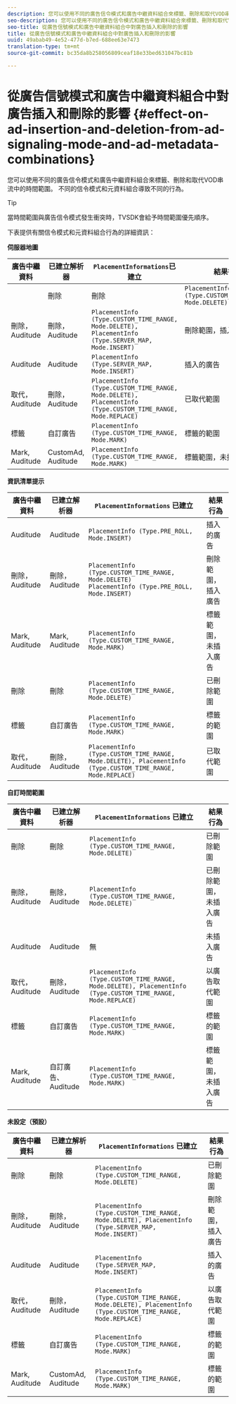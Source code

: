 ```yaml
---
description: 您可以使用不同的廣告信令模式和廣告中繼資料組合來標籤、刪除和取代VOD串流中的時間範圍。 不同的信令模式和元資料組合導致不同的行為。
seo-description: 您可以使用不同的廣告信令模式和廣告中繼資料組合來標籤、刪除和取代VOD串流中的時間範圍。 不同的信令模式和元資料組合導致不同的行為。
seo-title: 從廣告信號模式和廣告中繼資料組合中對廣告插入和刪除的影響
title: 從廣告信號模式和廣告中繼資料組合中對廣告插入和刪除的影響
uuid: 49abab49-4e52-477d-b7ed-688ee63e7473
translation-type: tm+mt
source-git-commit: bc35da8b258056809ceaf18e33bed631047bc81b

---
```



# 從廣告信號模式和廣告中繼資料組合中對廣告插入和刪除的影響 {#effect-on-ad-insertion-and-deletion-from-ad-signaling-mode-and-ad-metadata-combinations}

您可以使用不同的廣告信令模式和廣告中繼資料組合來標籤、刪除和取代VOD串流中的時間範圍。 不同的信令模式和元資料組合導致不同的行為。

>[!TIP]
>
>當時間範圍與廣告信令模式發生衝突時，TVSDK會給予時間範圍優先順序。

下表提供有關信令模式和元資料組合行為的詳細資訊：

**伺服器地圖**

| **廣告中繼資料** | **已建立解析器** | **`PlacementInformations`已建立&#x200B;** | **結果行為** |
|--- |--- |--- |--- |
|  | 刪除 | 刪除 | `PlacementInfo (Type.CUSTOM_TIME_RANGE, Mode.DELETE)` | 已刪除範圍 |
| 刪除， Auditude | 刪除， Auditude | `PlacementInfo (Type.CUSTOM_TIME_RANGE, Mode.DELETE),` <br>`PlacementInfo (Type.SERVER_MAP, Mode.INSERT)` | 刪除範圍，插入廣告 |
| Auditude | Auditude | `PlacementInfo (Type.SERVER_MAP, Mode.INSERT)` | 插入的廣告 |
| 取代，Auditude | 刪除， Auditude | `PlacementInfo (Type.CUSTOM_TIME_RANGE, Mode.DELETE), PlacementInfo (Type.CUSTOM_TIME_RANGE, Mode.REPLACE)` | 已取代範圍 |
| 標籤 | 自訂廣告 | `PlacementInfo (Type.CUSTOM_TIME_RANGE, Mode.MARK)` | 標籤的範圍 |
| Mark, Auditude | CustomAd, Auditude | `PlacementInfo (Type.CUSTOM_TIME_RANGE, Mode.MARK)` | 標籤範圍，未插入廣告 |

**資訊清單提示**

| 廣告中繼資料 | 已建立解析器 | `PlacementInformations` 已建立 | 結果行為 |
|--- |--- |--- |--- |
| Auditude | Auditude | `PlacementInfo (Type.PRE_ROLL, Mode.INSERT)` | 插入的廣告 |
| 刪除， Auditude | 刪除， Auditude | `PlacementInfo (Type.CUSTOM_TIME_RANGE, Mode.DELETE)`<br>`PlacementInfo (Type.PRE_ROLL, Mode.INSERT)` | 刪除範圍，插入廣告 |
| Mark, Auditude | Mark, Auditude | `PlacementInfo (Type.CUSTOM_TIME_RANGE, Mode.MARK)` | 標籤範圍，未插入廣告 |
| 刪除 | 刪除 | `PlacementInfo (Type.CUSTOM_TIME_RANGE, Mode.DELETE)` | 已刪除範圍 |
| 標籤 | 自訂廣告 | `PlacementInfo (Type.CUSTOM_TIME_RANGE, Mode.MARK)` | 標籤的範圍 |
| 取代，Auditude | 刪除， Auditude | `PlacementInfo (Type.CUSTOM_TIME_RANGE, Mode.DELETE), PlacementInfo (Type.CUSTOM_TIME_RANGE, Mode.REPLACE)` | 已取代範圍 |

**自訂時間範圍**

| 廣告中繼資料 | 已建立解析器 | `PlacementInformations` 已建立 | 結果行為 |
|--- |--- |--- |--- |
| 刪除 | 刪除 | `PlacementInfo (Type.CUSTOM_TIME_RANGE, Mode.DELETE)` | 已刪除範圍 |
| 刪除， Auditude | 刪除， Auditude | `PlacementInfo (Type.CUSTOM_TIME_RANGE, Mode.DELETE)` | 已刪除範圍，未插入廣告 |
| Auditude | Auditude | 無 | 未插入廣告 |
| 取代，Auditude | 刪除， Auditude | `PlacementInfo (Type.CUSTOM_TIME_RANGE, Mode.DELETE), PlacementInfo (Type.CUSTOM_TIME_RANGE, Mode.REPLACE)` | 以廣告取代範圍 |
| 標籤 | 自訂廣告 | `PlacementInfo (Type.CUSTOM_TIME_RANGE, Mode.MARK)` | 標籤的範圍 |
| Mark, Auditude | 自訂廣告、Auditude | `PlacementInfo (Type.CUSTOM_TIME_RANGE, Mode.MARK)` | 標籤範圍，未插入廣告 |

**未設定（預設）**

| 廣告中繼資料 | 已建立解析器 | `PlacementInformations` 已建立 | 結果行為 |
|--- |--- |--- |--- |
| 刪除 | 刪除 | `PlacementInfo (Type.CUSTOM_TIME_RANGE, Mode.DELETE)` | 已刪除範圍 |
| 刪除， Auditude | 刪除， Auditude | `PlacementInfo (Type.CUSTOM_TIME_RANGE, Mode.DELETE), PlacementInfo (Type.SERVER_MAP, Mode.INSERT)` | 刪除範圍，插入廣告 |
| Auditude | Auditude | `PlacementInfo (Type.SERVER_MAP, Mode.INSERT)` | 插入的廣告 |
| 取代，Auditude | 刪除， Auditude | `PlacementInfo (Type.CUSTOM_TIME_RANGE, Mode.DELETE), PlacementInfo (Type.CUSTOM_TIME_RANGE, Mode.REPLACE)` | 以廣告取代範圍 |
| 標籤 | 自訂廣告 | `PlacementInfo (Type.CUSTOM_TIME_RANGE, Mode.MARK)` | 標籤的範圍 |
| Mark, Auditude | CustomAd, Auditude | `PlacementInfo (Type.CUSTOM_TIME_RANGE, Mode.MARK)` | 標籤的範圍 |